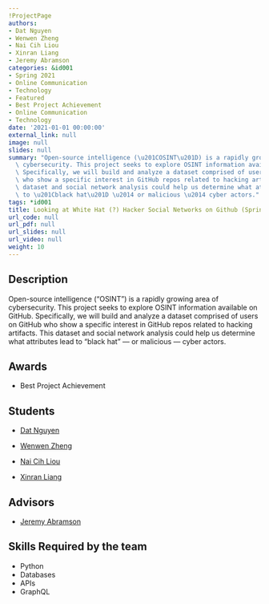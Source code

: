 ```yaml
---
!ProjectPage
authors:
- Dat Nguyen
- Wenwen Zheng
- Nai Cih Liou
- Xinran Liang
- Jeremy Abramson
categories: &id001
- Spring 2021
- Online Communication
- Technology
- Featured
- Best Project Achievement
- Online Communication
- Technology
date: '2021-01-01 00:00:00'
external_link: null
image: null
slides: null
summary: "Open-source intelligence (\u201COSINT\u201D) is a rapidly growing area of\
  \ cybersecurity. This project seeks to explore OSINT information available on GitHub.\
  \ Specifically, we will build and analyze a dataset comprised of users on GitHub\
  \ who show a specific interest in GitHub repos related to hacking artifacts. This\
  \ dataset and social network analysis could help us determine what attributes lead\
  \ to \u201Cblack hat\u201D \u2014 or malicious \u2014 cyber actors."
tags: *id001
title: Looking at White Hat (?) Hacker Social Networks on Github (Spring - 2021)
url_code: null
url_pdf: null
url_slides: null
url_video: null
weight: 10
---
```

## Description

Open-source intelligence (“OSINT”) is a rapidly growing area of cybersecurity. This project seeks to explore OSINT information available on GitHub. Specifically, we will build and analyze a dataset comprised of users on GitHub who show a specific interest in GitHub repos related to hacking artifacts. This dataset and social network analysis could help us determine what attributes lead to “black hat” — or malicious — cyber actors.



## Awards
* Best Project Achievement





## Students

* [Dat Nguyen](../../../author/dat-nguyen)

* [Wenwen Zheng](../../../author/wenwen-zheng)

* [Nai Cih Liou](../../../author/nai-cih-liou)

* [Xinran Liang](../../../author/xinran-liang)

## Advisors

* [Jeremy Abramson](../../../author/jeremy-abramson)

## Skills Required by the team


* Python
* Databases
* APIs
* GraphQL